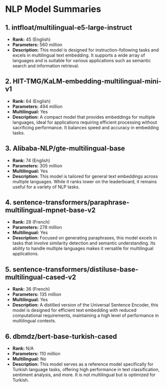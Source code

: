 # NLP Model Summaries

## 1. intfloat/multilingual-e5-large-instruct
- **Rank:** 45 (English)
- **Parameters:** 560 million
- **Description:** This model is designed for instruction-following tasks and excels in multilingual text embedding. It supports a wide array of languages and is suitable for various applications such as semantic search and information retrieval.

## 2. HIT-TMG/KaLM-embedding-multilingual-mini-v1
- **Rank:** 64 (English)
- **Parameters:** 494 million
- **Multilingual:** Yes
- **Description:** A compact model that provides embeddings for multiple languages, ideal for applications requiring efficient processing without sacrificing performance. It balances speed and accuracy in embedding tasks.

## 3. Alibaba-NLP/gte-multilingual-base
- **Rank:** 74 (English)
- **Parameters:** 305 million
- **Multilingual:** Yes
- **Description:** This model is tailored for general text embeddings across multiple languages. While it ranks lower on the leaderboard, it remains useful for a variety of NLP tasks.

## 4. sentence-transformers/paraphrase-multilingual-mpnet-base-v2
- **Rank:** 28 (French)
- **Parameters:** 278 million
- **Multilingual:** Yes
- **Description:** Focused on generating paraphrases, this model excels in tasks that involve similarity detection and semantic understanding. Its ability to handle multiple languages makes it versatile for multilingual applications.

## 5. sentence-transformers/distiluse-base-multilingual-cased-v2
- **Rank:** 36 (French)
- **Parameters:** 135 million
- **Multilingual:** Yes
- **Description:** A distilled version of the Universal Sentence Encoder, this model is designed for efficient text embedding with reduced computational requirements, maintaining a high level of performance in multilingual contexts.

## 6. dbmdz/bert-base-turkish-cased
- **Rank:** N/A
- **Parameters:** 110 million
- **Multilingual:** No
- **Description:** This model serves as a reference model specifically for Turkish language tasks, offering high performance in text classification, sentiment analysis, and more. It is not multilingual but is optimized for Turkish.


